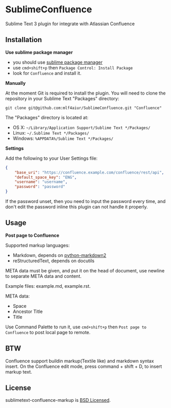 SublimeConfluence
=================

Sublime Text 3 plugin for integrate with Atlassian Confluence

Installation
------------

**Use sublime package manager**

 - you should use [sublime package manager][1]
 - use `cmd+shift+p` then `Package Control: Install Package`
 - look for `Confluence` and install it.

**Manually**

At the moment Git is required to install the plugin.  You will need
to clone the repository in your Sublime Text "Packages" directory:

`git clone git@github.com:mlf4aiur/SublimeConfluence.git "Confluence"`

The "Packages" directory is located at:

* OS X: `~/Library/Application Support/Sublime Text */Packages/`
* Linux: `~/.Sublime Text */Packages/`
* Windows: `%APPDATA%/Sublime Text */Packages/`

**Settings**

Add the following to your User Settings file:

```json
{
    "base_uri": "https://confluence.example.com/confluence/rest/api",
    "default_space_key": "ENG",
    "username": "username",
    "password": "password"
}
```

If the password unset, then you need to input the password every time, and don't edit the password inline this plugin can not handle it properly.

Usage
-----

**Post page to Confluence**

Supported markup languages:

* Markdown, depends on [python-markdown2][0]
* reStructuredText, depends on docutils

META data must be given, and put it on the head of document, use newline to separate META data and content.

Example files: example.md, example.rst.

META data:

* Space
* Ancestor Title
* Title

Use Command Palette to run it, use `cmd+shift+p` then `Post page to Confluence` to post local page to remote.

BTW
---

Confluence support buildin markup(Textile like) and markdown syntax insert. On the Confluence edit mode, press command + shift + D, to insert markup text.

License
-------

sublimetext-confluence-markup is [BSD Licensed](https://github.com/mlf4aiur/sublimetext-confluence-markup/master/LICENSE).

[0]: https://github.com/trentm/python-markdown2
[1]: http://wbond.net/sublime_packages/package_control

